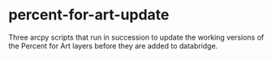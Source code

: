 # percent-for-art-update
Three arcpy scripts that run in succession to update the working versions of the Percent for Art layers before they are added to databridge. 
